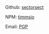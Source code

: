 Github: [sectorsect][gh]

NPM: [timmsio][npm]

Email: [PGP][pgp]

[pgp]: https://keybase.io/tiosect/pgp_keys.asc?fingerprint=2d9e64bbbb175f2170b9dd27cae7077e73d32925 "PGP key"
[gh]: https://github.com/sectorsect "My github account"
[npm]: https://www.npmjs.com/~timmsio "My NPM account"
